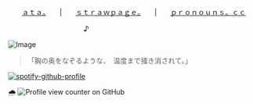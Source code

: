 　　[ａｔａ。](https://oceanasterism.atabook.org/)　　|　　[ｓｔｒａｗｐａｇｅ。](https://oceanasterism.straw.page/)　　|　　[ｐｒｏｎｏｕｎｓ。ｃｃ](https://pronouns.cc/@morrowly)　　

　　　　　　　　　　　♪

![Image](https://github.com/user-attachments/assets/1986562b-d49d-4113-9b2f-6a40e09107f3)
> 「胸の奥をなぞるような、　温度まで掻き消されて。」

[![spotify-github-profile](https://spotify-github-profile.kittinanx.com/api/view?uid=31gqs4zafznevenm3arhjoad2l2u&cover_image=true&theme=natemoo-re&show_offline=false&background_color=121212&interchange=false&bar_color=32a68b&bar_color_cover=false)](https://github.com/kittinan/spotify-github-profile)

🌧️ ![Profile view counter on GitHub](https://komarev.com/ghpvc/?username=shiningumbreon)
